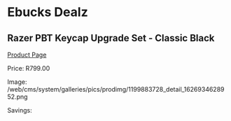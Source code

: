 
# Ebucks Dealz
## Razer PBT Keycap Upgrade Set - Classic Black
[Product Page](https://www.ebucks.com/web/shop/productSelected.do?prodId=1199883728&catId=365757697)

Price: R799.00

Image: /web/cms/system/galleries/pics/prodimg/1199883728_detail_1626934628952.png

Savings: 


	